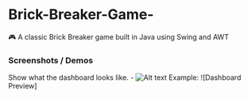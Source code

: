# Brick-Breaker-Game-
🎮 A classic Brick Breaker game built in Java using Swing and AWT
### Screenshots / Demos
Show what the dashboard looks like. - ![Alt text](https://github.com/username/repo/assets/image.png)
Example: ![Dashboard Preview]
